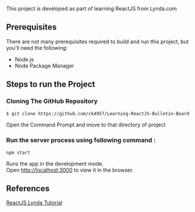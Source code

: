 This project is developed as part of learning ReactJS from Lynda.com

## Prerequisites

There are not many prerequisites required to build and run this project, but you'll need the following:

* Node.js
* Node Package Manager

## Steps to run the Project

### Cloning The GitHub Repository
  ```bash
  $ git clone https://github.com/ck4957/Learning-ReactJS-Bulletin-Board
  ```
  Open the Command Prompt and move to that directory of project

### Run the server process using following command :  
  ```
  npm start
  ```

  Runs the app in the development mode.<br>
  Open [http://localhost:3000](http://localhost:3000) to view it in the browser.


## References

[ReactJS Lynda Tutorial](https://www.lynda.com/React-js-tutorials/Learn-React-js-Basics/519668-2.html)
